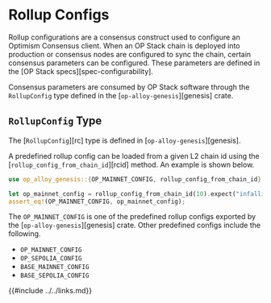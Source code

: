 # Rollup Configs

Rollup configurations are a consensus construct used to configure an Optimism Consensus client.
When an OP Stack chain is deployed into production or consensus nodes are configured to sync the chain,
certain consensus parameters can be configured. These parameters are defined in the
[OP Stack specs][spec-configurability].

Consensus parameters are consumed by OP Stack software through the `RollupConfig` type defined in the
[`op-alloy-genesis`][genesis] crate.

## `RollupConfig` Type

The [`RollupConfig`][rc] type is defined in [`op-alloy-genesis`][genesis].

A predefined rollup config can be loaded from a given L2 chain id using
the [`rollup_config_from_chain_id`][rcid] method. An example is shown below.

```rust
use op_alloy_genesis::{OP_MAINNET_CONFIG, rollup_config_from_chain_id};

let op_mainnet_config = rollup_config_from_chain_id(10).expect("infallible");
assert_eq!(OP_MAINNET_CONFIG, op_mainnet_config);
```

The `OP_MAINNET_CONFIG` is one of the predefined rollup configs exported by
the [`op-alloy-genesis`][genesis] crate. Other predefined configs include
the following.

- `OP_MAINNET_CONFIG`
- `OP_SEPOLIA_CONFIG`
- `BASE_MAINNET_CONFIG`
- `BASE_SEPOLIA_CONFIG`


<!-- Links -->

{{#include ../../links.md}}
